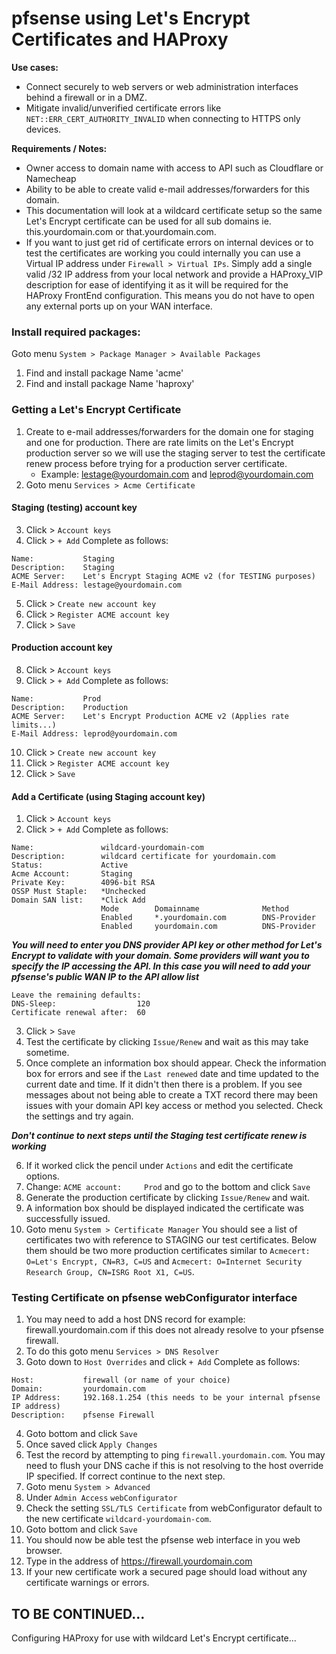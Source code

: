 # pfsense using Let's Encrypt Certificates and HAProxy

**Use cases:**
- Connect securely to web servers or web administration interfaces behind a firewall or in a DMZ.
- Mitigate invalid/unverified certificate errors like ```NET::ERR_CERT_AUTHORITY_INVALID``` when connecting to HTTPS only devices.


**Requirements / Notes:**
- Owner access to domain name with access to API such as Cloudflare or Namecheap
- Ability to be able to create valid e-mail addresses/forwarders for this domain.
- This documentation will look at a wildcard certificate setup so the same Let's Encrypt certificate can be used for all sub domains ie. this.yourdomain.com or that.yourdomain.com.
- If you want to just get rid of certificate errors on internal devices or to test the certificates are working you could internally you can use a Virtual IP address under ```Firewall > Virtual IPs```. Simply add a single valid /32 IP address from your local network and provide a HAProxy_VIP description for ease of identifying it as it will be required for the HAProxy FrontEnd configuration. This means you do not have to open any external ports up on your WAN interface.


### Install required packages:
Goto menu ```System > Package Manager > Available Packages```

1. Find and install package Name 'acme'
2. Find and install package Name 'haproxy'

### Getting a Let's Encrypt Certificate

1. Create to e-mail addresses/forwarders for the domain one for staging and one for production. There are rate limits on the Let's Encrypt production server so we will use the staging server to test the certificate renew process before trying for a production server certificate.
    -  Example: lestage@yourdomain.com and leprod@yourdomain.com
2. Goto menu ```Services > Acme Certificate```

#### Staging (testing) account key

3. Click > ```Account keys```
4. Click > ```+ Add```
Complete as follows:
```
Name:           Staging
Description:    Staging
ACME Server:    Let's Encrypt Staging ACME v2 (for TESTING purposes)
E-Mail Address: lestage@yourdomain.com
```
5. Click > ```Create new account key```
6. Click > ```Register ACME account key```
7. Click > ```Save```

#### Production account key

8. Click > ```Account keys```
9. Click > ```+ Add```
Complete as follows:
```
Name:           Prod
Description:    Production
ACME Server:    Let's Encrypt Production ACME v2 (Applies rate limits...)
E-Mail Address: leprod@yourdomain.com
```
10. Click > ```Create new account key```
11. Click > ```Register ACME account key```
12. Click > ```Save```

#### Add a Certificate (using Staging account key)

1. Click > ```Account keys```
2. Click > ```+ Add```
Complete as follows:
```
Name:               wildcard-yourdomain-com
Description:        wildcard certificate for yourdomain.com
Status:             Active
Acme Account:       Staging
Private Key:        4096-bit RSA
OSSP Must Staple:   *Unchecked
Domain SAN list:    *Click Add
                    Mode        Domainname              Method
                    Enabled     *.yourdomain.com        DNS-Provider
                    Enabled     yourdomain.com          DNS-Provider
```
***You will need to enter you DNS provider API key or other method for Let's Encrypt to validate with your domain. Some providers will want you to specify the IP accessing the API. In this case you will need to add your pfsense's public WAN IP to the API allow list***
```
Leave the remaining defaults:
DNS-Sleep:                  120
Certificate renewal after:  60
```
3. Click > ```Save```
4. Test the certificate by clicking ```Issue/Renew``` and wait as this may take sometime.
5. Once complete an information box should appear. Check the information box for errors and see if the ```Last renewed``` date and time updated to the current date and time. If it didn't then there is a problem. If you see messages about not being able to create a TXT record there may been issues with your domain API key access or method you selected. Check the settings and try again.  

***Don't continue to next steps until the Staging test certificate renew is working***  

6. If it worked click the pencil under ```Actions``` and edit the certificate options.
7. Change: ```ACME account:     Prod``` and go to the bottom and click ```Save```
8. Generate the production certificate by clicking ```Issue/Renew``` and wait.
9. A information box should be displayed indicated the certificate was successfully issued.
10. Goto menu ```System > Certificate Manager``` You should see a list of certificates two with reference to STAGING our test certificates. Below them should be two more production certificates similar to ```Acmecert: O=Let's Encrypt, CN=R3, C=US``` and ```Acmecert: O=Internet Security Research Group, CN=ISRG Root X1, C=US```.

### Testing Certificate on pfsense webConfigurator interface

1. You may need to add a host DNS record for example: firewall.yourdomain.com if this does not already resolve to your pfsense firewall.
2. To do this goto menu ```Services > DNS Resolver```
3. Goto down to ```Host Overrides``` and click ```+ Add```
Complete as follows:
```
Host:           firewall (or name of your choice)
Domain:         yourdomain.com
IP Address:     192.168.1.254 (this needs to be your internal pfsense IP address)
Description:    pfsense Firewall
```
4. Goto bottom and click ```Save```
5. Once saved click ```Apply Changes```
6. Test the record by attempting to ping ```firewall.yourdomain.com```. You may need to flush your DNS cache if this is not resolving to the host override IP specified. If correct continue to the next step.
7. Goto menu ```System > Advanced```
8. Under ```Admin Access``` ```webConfigurator```
9. Check the setting ```SSL/TLS Certificate``` from webConfigurator default to the new certificate ```wildcard-yourdomain-com```.
10. Goto bottom and click ```Save```
11. You should now be able test the pfsense web interface in you web browser.
12. Type in the address of https://firewall.yourdomain.com
13. If your new certificate work a secured page should load without any certificate warnings or errors.


## TO BE CONTINUED... ##
Configuring HAProxy for use with wildcard Let's Encrypt certificate...





